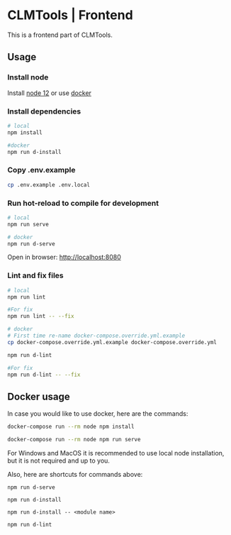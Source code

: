 # CLMTools | Frontend

This is a frontend part of CLMTools.

## Usage

### Install node

Install [node 12](https://nodejs.org/en/) or use [docker](#docker-usage)


### Install dependencies

```bash
# local
npm install

#docker
npm run d-install
```

### Copy .env.example

```bash
cp .env.example .env.local
```

### Run hot-reload to compile for development

```bash
# local
npm run serve

# docker
npm run d-serve
```

Open in browser: [http://localhost:8080](http://localhost:8080)

### Lint and fix files

```bash
# local
npm run lint

#For fix
npm run lint -- --fix

# docker
# First time re-name docker-compose.override.yml.example
cp docker-compose.override.yml.example docker-compose.override.yml

npm run d-lint

#For fix
npm run d-lint -- --fix
```

## Docker usage

In case you would like to use docker, here are the commands:

```bash
docker-compose run --rm node npm install

docker-compose run --rm node npm run serve
```

For Windows and MacOS it is recommended to use local node installation, but it is not required and up to you.

Also, here are shortcuts for commands above:

```
npm run d-serve

npm run d-install

npm run d-install -- <module name>

npm run d-lint
```
